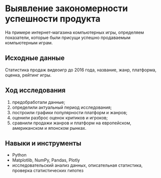 # Выявление закономерности успешности продукта

На примере интернет-магазина компьютерных игры, определяем показатели, которые были присущи успешно продаваемым компьютерным играм.

## Исходные данные

Статистика продаж видеоигр до 2016 года, название, жанр, платформа, оценка, рейтинг игры.

## Ход исследования

1. предобработали данные;
2. определили актуальный период исследования;
3. построили графики популярности платформ и жанров;
4. оценили разброс оценок критиков и игроков;
5. сравнили продажи жанров и платформ на европейском, американском и японском рынках.

## Навыки и инструменты

- Python
- Matplotlib, NumPy, Pandas, Plotly
- исследовательский анализ данных, описательная статистика, проверка статистических гипотез 
